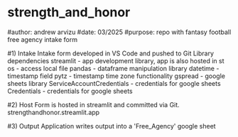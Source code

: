 # strength_and_honor
#author: andrew arvizu
#date: 03/2025
#purpose: repo with fantasy football free agency intake form

#1) Intake
Intake form developed in VS Code and pushed to Git
Library dependencies
streamlit - app development library, app is also hosted in st
os - access local file
pandas - dataframe manipulation library
datetime - timestamp field
pytz - timestamp time zone functionality
gspread - google sheets library
ServiceAccountCredentials - credentials for google sheets
Credentials - credentials for google sheets

#2) Host
Form is hosted in streamlit and committed via Git.
strengthandhonor.streamlit.app

#3) Output
Application writes output into a 'Free_Agency' google sheet



